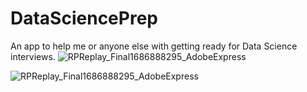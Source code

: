 # DataSciencePrep
An app to help me or anyone else with getting ready for Data Science interviews.
![RPReplay_Final1686888295_AdobeExpress](https://github.com/nickhward/DataSciencePrep/blob/main/gifs/RPReplay_Final1686887947_MP4_AdobeExpress.gif)

![RPReplay_Final1686888295_AdobeExpress](https://github.com/nickhward/DataSciencePrep/blob/main/gifs/RPReplay_Final1686888295_AdobeExpress.gif)

